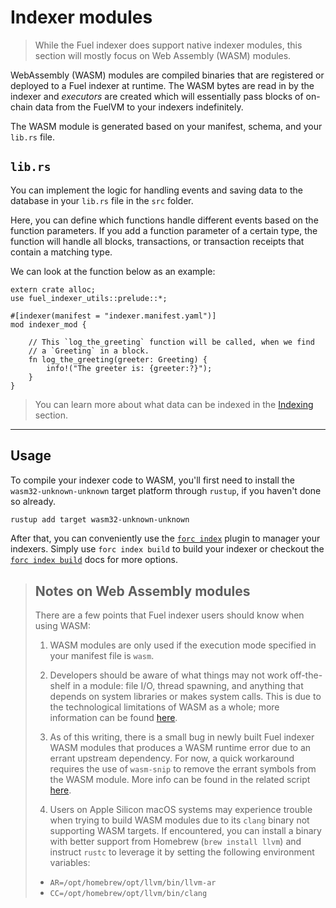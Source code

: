 # Indexer modules

> While the Fuel indexer does support native indexer modules, this section will mostly focus on Web Assembly (WASM) modules.

WebAssembly (WASM) modules are compiled binaries that are registered or deployed to a Fuel indexer at runtime. The WASM bytes are read in by the indexer and _executors_ are created which will essentially pass blocks of on-chain data from the FuelVM to your indexers indefinitely.

The WASM module is generated based on your manifest, schema, and your `lib.rs` file.

## `lib.rs`

You can implement the logic for handling events and saving data to the database in your `lib.rs` file in the `src` folder.

Here, you can define which functions handle different events based on the function parameters. If you add a function parameter of a certain type, the function will handle all blocks, transactions, or transaction receipts that contain a matching type.

We can look at the function below as an example:

```rust, ignore
extern crate alloc;
use fuel_indexer_utils::prelude::*;

#[indexer(manifest = "indexer.manifest.yaml")]
mod indexer_mod {

    // This `log_the_greeting` function will be called, when we find 
    // a `Greeting` in a block.
    fn log_the_greeting(greeter: Greeting) {
        info!("The greeter is: {greeter:?}");
    }
}
```

> You can learn more about what data can be indexed in the [Indexing](../indexing/index.md) section.

---

## Usage

To compile your indexer code to WASM, you'll first need to install the `wasm32-unknown-unknown` target platform through `rustup`, if you haven't done so already.

```bash
rustup add target wasm32-unknown-unknown
```

After that, you can conveniently use the [`forc index`](./../forc-index/index.md) plugin to manager your indexers. Simply use `forc index build` to build your indexer or checkout the [`forc index build`](./../forc-index/build.md) docs for more options.

> ## Notes on Web Assembly modules
>
> There are a few points that Fuel indexer users should know when using WASM:
>
> 1. WASM modules are only used if the execution mode specified in your manifest file is `wasm`.
> 
> 2. Developers should be aware of what things may not work off-the-shelf in a module: file I/O, thread spawning, and anything that depends on system libraries or makes system calls. This is due to the technological limitations of WASM as a whole; more information can be found [here](https://rustwasm.github.io/docs/book/reference/which-crates-work-with-wasm.html).
>
> 3. As of this writing, there is a small bug in newly built Fuel indexer WASM modules that produces a WASM runtime error due to an errant upstream dependency. For now, a quick workaround requires the use of `wasm-snip` to remove the errant symbols from the WASM module. More info can be found in the related script [here](https://github.com/FuelLabs/fuel-indexer/blob/develop/scripts/stripper.bash).
>
> 4. Users on Apple Silicon macOS systems may experience trouble when trying to build WASM modules due to its `clang` binary not supporting WASM targets. If encountered, you can install a binary with better support from Homebrew (`brew install llvm`) and instruct `rustc` to leverage it by setting the following environment variables:
> 
> - `AR=/opt/homebrew/opt/llvm/bin/llvm-ar`
> - `CC=/opt/homebrew/opt/llvm/bin/clang`
